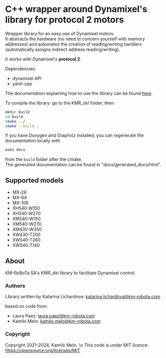 # C++ wrapper around Dynamixel's library for protocol 2 motors

Wrapper library for an easy use of Dynamixel motors.  
It abstracts the hardware (no need to concern yourself with memory addresses) and automates the creation of reading/writing handlers (automatically assigns indirect address reading/writing).

It works with Dynamixel's **protocol 2**.

Dependencies:
- dynamixel API
- yaml-cpp

The documentation explaining how to use the library can be found [here](docs/markdown_sources/mainpage.md).

To compile the library: go to the KMR_dxl folder, then: 
```bash
mkdir build
cd build
cmake ../
cmake --build .
```

If you have Doxygen and Graphviz installed, you can regenerate the documentation locally with
```bash
make docs
```
from the `build` folder after the cmake.  
The generated documentation can be found in "docs/generated_docs/html".

## Supported models

- MX-28
- MX-64
- MX-106
- XH540-W150
- XH540-W270
- XM540-W150
- XM540-W270
- XM430-W350
- XW430-T200
- XW540-T260
- XW540-T140

## About

KM-RoBoTa SA's KMR_dxl library to facilitate Dynamixel control.

### Authors
Library written by Katarina Lichardova: katarina.lichardova@km-robota.com

based on code from:
- Laura Paez: laura.paez@km-robota.com
- Kamilo Melo: kamilo.melo@km-robota.com

### Copyright
Copyright 2021-2024, Kamilo Melo. \n
This code is under MIT licence: https://opensource.org/licenses/MIT